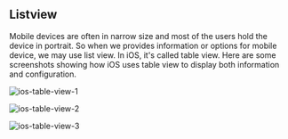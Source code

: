 ## Listview

Mobile devices are often in narrow size and most of the users hold the device in portrait. So when we provides information or options for mobile device, we may use list view.
In iOS, it's called table view.
Here are some screenshots showing how iOS uses table view to display both information and configuration.

![ios-table-view-1](https://junkdraft.s3.amazonaws.com/attachments/1/672/original/b9fc7d8a6bf4f38e62b9e3399188c51e09393baf/ios-table-view-1.png)

![ios-table-view-2](https://junkdraft.s3.amazonaws.com/attachments/1/673/original/caf333c6e3914ee9dc1941a653dacb6a17ade9c0/ios-table-view-2.png)

![ios-table-view-3](https://junkdraft.s3.amazonaws.com/attachments/1/674/original/aabfe9b4360de8220785c5a724546109bc8660b0/ios-table-view-3.png)

